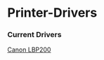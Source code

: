 # Printer-Drivers
### Current Drivers
[Canon LBP200](https://github.com/HarryKxD/Printer-Drivers/blob/main/CANON-LBP2900.zip?raw=true)
